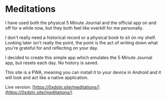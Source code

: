 # Meditations

I have used both the physical 5 Minute Journal and the official app on and off for a while now, but they both feel like overkill for me personally.

I don't really need a historical record or a physical book to sit on my shelf. Looking later isn't really the point, the point is the act of writing down what you're grateful for and reflecting on your day.

I decided to create this simple app which emulates the 5 Minute Journal app, but resets each day. No history is saved.

This site is a PWA, meaning you can install it to your device in Android and it will look and act like a native application.

Live version: [https://0xdstn.site/meditations/](https://0xdstn.site/meditations/)
